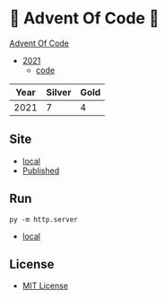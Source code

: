 # 🎄 Advent Of Code 🎄

[Advent Of Code](https://adventofcode.com/)

- [2021](https://adventofcode.com/2021/)
  - [code](https://github.com/AlexHedley/adventofcode2021)

| Year | Silver | Gold |
| - | - | - |
| 2021 | 7 | 4 |

## Site

- [local](http://localhost:8000/)
- [Published](https://alexhedley.github.io/adventofcode)

## Run

`py -m http.server`

- [local](http://localhost:8000/)

## License

- [MIT License](LICENSE)
